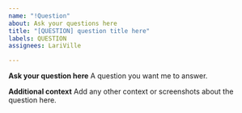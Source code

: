 ```yaml
---
name: "!Question"
about: Ask your questions here
title: "[QUESTION] question title here"
labels: QUESTION
assignees: LariVille

---
```


**Ask your question here**
A question you want me to answer.

**Additional context**
Add any other context or screenshots about the question here.
